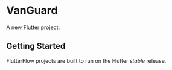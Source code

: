 # VanGuard

A new Flutter project.

## Getting Started

FlutterFlow projects are built to run on the Flutter _stable_ release.
